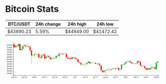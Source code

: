 # Bitcoin Stats

BTC/USDT|24h change|24h high|24h low|
|---|---|---|---|
|$43890.23|5.59%|$44949.00|$41472.42|

<img src="./chart.svg">
